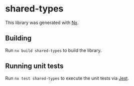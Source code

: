 # shared-types

This library was generated with [Nx](https://nx.dev).



## Building

Run `nx build shared-types` to build the library.





## Running unit tests

Run `nx test shared-types` to execute the unit tests via [Jest](https://jestjs.io).


